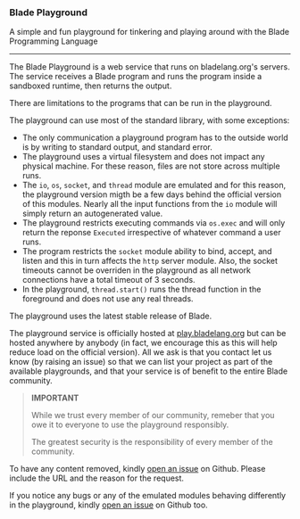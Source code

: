 ### Blade Playground

A simple and fun playground for tinkering and playing around with the Blade Programming Language

---

The Blade Playground is a web service that runs on bladelang.org's servers. The service receives a Blade program and runs the program inside a sandboxed runtime, then returns the output.

There are limitations to the programs that can be run in the playground.

The playground can use most of the standard library, with some exceptions:

- The only communication a playground program has to the outside world is by writing to standard output, and standard error.
- The playground uses a virtual filesystem and does not impact any physical machine. For these reason, files are not store across multiple runs.
- The `io`, `os`, `socket`, and `thread` module are emulated and for this reason, the playground version migth be a few days behind the official version of this modules. Nearly all the input functions from the `io` module will simply return an autogenerated value.
- The playground restricts executing commands via `os.exec` and will only return the reponse `Executed` irrespective of whatever command a user runs.
- The program restricts the `socket` module ability to bind, accept, and listen and this in turn affects the `http` server module. Also, the socket timeouts cannot be overriden in the playground as all network connections have a total timeout of 3 seconds.
- In the playground, `thread.start()` runs the thread function in the foreground and does not use any real threads.

The playground uses the latest stable release of Blade.

The playground service is officially hosted at [play.bladelang.org](https://play.bladelang.org/) but can be hosted anywhere by anybody (in fact, we encourage this as this will help reduce load on the official version). All we ask is that you contact let us know (by raising an issue) so that we can list your project as part of the available playgrounds, and that your service is of benefit to the entire Blade community.

> **IMPORTANT**
>
> While we trust every member of our community, remeber that you owe it to everyone to use the 
> playground responsibly. 
> 
> The greatest security is the responsibility of every member of the community.

To have any content removed, kindly [open an issue](https://github.com/blade-lang/playground/issues/new) on Github. Please include the URL and the reason for the request.

If you notice any bugs or any of the emulated modules behaving differently in the playground, kindly [open an issue](https://github.com/blade-lang/playground/issues/new) on Github too.

